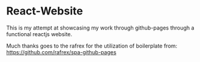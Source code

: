 # React-Website

This is my attempt at showcasing my work through github-pages through a functional reactjs website.

Much thanks goes to the rafrex for the utilization of boilerplate from:
 https://github.com/rafrex/spa-github-pages
